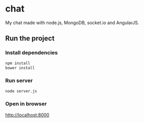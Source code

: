 chat
====

My chat made with node.js, MongoDB, socket.io and AngularJS.

Run the project
---------------

### Install dependencies

```sh
npm install
bower install
```

### Run server

```sh
node server.js
```

### Open in browser

[http://localhost:8000](http://localhost:8000)
